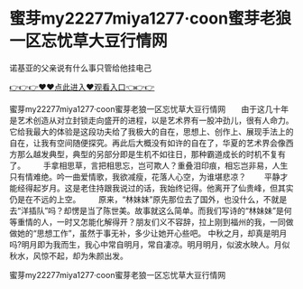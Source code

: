 # 蜜芽my22277miya1277·coon蜜芽老狼一区忘忧草大豆行情网
诺基亚的父亲说有什么事只管给他挂电己

<a href="https://github.com/qdmang/dhap/issues/1">👉👉👉♥♥点此进入♥观看入口👈👉👉</a>

蜜芽my22277miya1277·coon蜜芽老狼一区忘忧草大豆行情网　　由于这几十年是艺术创造从对立封锁走向盛开的进程，以是艺术界有一股冲劲儿，很有人命力。它给我最大的体验是这段功夫给了我极大的自在，思想上、创作上、展现手法上的自在，让我有空间随便探究。再此后大概没有如许的自在了，华夏的艺术界会像西方那么越发典型，典型的另部分即是生机不如往日，那种霸道成长的时机不复有了。
　　手拿相思草，言把相思忘，岂可欺人？重叠泪印痕，相忘岂非易，人生只有情难绝。吟一曲爱情歌，我欲减瘦，花落人心空，为谁堪悲凉？
　　平静才能经得起岁月。这是老住持跟我说过的话，我始终记得。他离开了仙贵峰，但其实仍是在不远的上空。
　　原来，“林妹妹”原先那位去了国外，也没什么，不就是去“洋插队”吗？却愣是当了陈世美。故事就这么简单。而我们写诗的“林妹妹”是何等重情的人，一时又怎能化解得开？朋友们义不容辞，拉上刚到福州的我，一同做做她的“思想工作”，虽然于事无补，多少让她开心些吧。
中秋之月，却真是明月吗?明月即为我而生，我心中常自明月，常自凄凉。明月明月，似波水映人。月似秋水，风惊不起，却为朱颜出发。

蜜芽my22277miya1277·coon蜜芽老狼一区忘忧草大豆行情网
